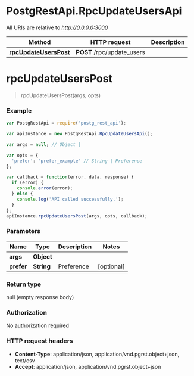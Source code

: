 # PostgRestApi.RpcUpdateUsersApi

All URIs are relative to *http://0.0.0.0:3000*

Method | HTTP request | Description
------------- | ------------- | -------------
[**rpcUpdateUsersPost**](RpcUpdateUsersApi.md#rpcUpdateUsersPost) | **POST** /rpc/update_users | 


<a name="rpcUpdateUsersPost"></a>
# **rpcUpdateUsersPost**
> rpcUpdateUsersPost(args, opts)



### Example
```javascript
var PostgRestApi = require('postg_rest_api');

var apiInstance = new PostgRestApi.RpcUpdateUsersApi();

var args = null; // Object | 

var opts = { 
  'prefer': "prefer_example" // String | Preference
};

var callback = function(error, data, response) {
  if (error) {
    console.error(error);
  } else {
    console.log('API called successfully.');
  }
};
apiInstance.rpcUpdateUsersPost(args, opts, callback);
```

### Parameters

Name | Type | Description  | Notes
------------- | ------------- | ------------- | -------------
 **args** | **Object**|  | 
 **prefer** | **String**| Preference | [optional] 

### Return type

null (empty response body)

### Authorization

No authorization required

### HTTP request headers

 - **Content-Type**: application/json, application/vnd.pgrst.object+json, text/csv
 - **Accept**: application/json, application/vnd.pgrst.object+json

